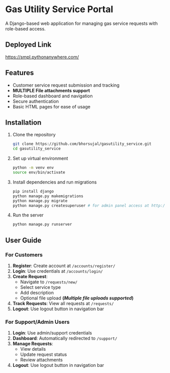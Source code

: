 # Gas Utility Service Portal

A Django-based web application for managing gas service requests with role-based access.

## Deployed Link
https://smpl.pythonanywhere.com/

## Features
* Customer service request submission and tracking
* **MULTIPLE File attachments support**
* Role-based dashboard and navigation
* Secure authentication
* Basic HTML pages for ease of usage

## Installation
1. Clone the repository
   ```bash
   git clone https://github.com/bhorsujal/gasutility_service.git
   cd gasutility_service
   ```

2. Set up virtual environment
   ```bash
   python -m venv env
   source env/bin/activate
   ```

3. Install dependencies and run migrations
   ```bash
   pip install django
   python manage.py makemigrations
   python manage.py migrate
   python manage.py createsuperuser # for admin panel access at http://localhost:8000/admin
   ```

4. Run the server
   ```bash
   python manage.py runserver
   ```

## User Guide

### For Customers
1. **Register**: Create account at `/accounts/register/`
2. **Login**: Use credentials at `/accounts/login/`
3. **Create Request**: 
   * Navigate to `/requests/new/`
   * Select service type
   * Add description
   * Optional file upload **(*Multiple file uploads supported*)**
4. **Track Requests**: View all requests at `/requests/`
5. **Logout**: Use logout button in navigation bar

### For Support/Admin Users
1. **Login**: Use admin/support credentials
2. **Dashboard**: Automatically redirected to `/support/`
3. **Manage Requests**: 
   * View details
   * Update request status
   * Review attachments
4. **Logout**: Use logout button in navigation bar
